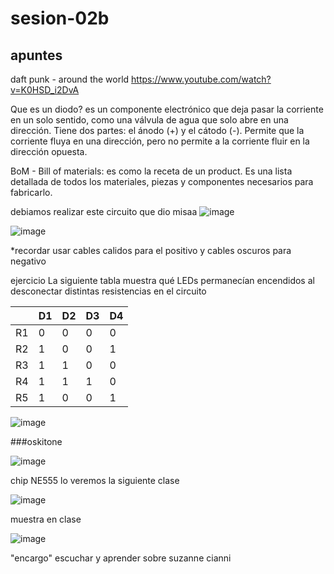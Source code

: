 # sesion-02b

## apuntes
daft punk - around the world
https://www.youtube.com/watch?v=K0HSD_i2DvA 

Que es un diodo? es un componente electrónico que deja pasar la corriente en un solo sentido, como una válvula de agua que solo abre en una dirección. Tiene dos partes: el ánodo (+) y el cátodo (-). Permite que la corriente fluya en una dirección, pero no permite a la corriente fluir en la dirección opuesta.

BoM - Bill of materials: es como la receta de un product. Es una lista detallada de todos los materiales, piezas y componentes necesarios para fabricarlo.

debiamos realizar este circuito que dio misaa
![image](https://github.com/user-attachments/assets/0eec045e-813a-4915-8c6b-b7e6ef34c61d)

![image](https://github.com/user-attachments/assets/d3bfde92-d17d-4a41-8917-59ad8d98e986)

*recordar usar cables calidos para el positivo y cables oscuros para negativo

ejercicio 
La siguiente tabla muestra qué LEDs permanecían encendidos al desconectar distintas resistencias en el circuito

|     | D1 | D2 | D3 | D4 |
|-----|----|----|----|----|
| R1  | 0  | 0  | 0  | 0  |
| R2  | 1  | 0  | 0  | 1  |
| R3  | 1  | 1  | 0  | 0  |
| R4  | 1  | 1  | 1  | 0  |
| R5  | 1  | 0  | 0  | 1  |

![image](https://github.com/user-attachments/assets/54251ce1-1daa-4574-b1eb-9a7e2ffc34f8)


###oskitone

![image](https://github.com/user-attachments/assets/cd212392-f3e7-42c3-b096-2cbadb055336)

chip NE555 lo veremos la siguiente clase  

![image](https://github.com/user-attachments/assets/efb218f3-1ff8-4878-808e-5ad4711688a2)

muestra en clase

![image](https://github.com/user-attachments/assets/3dbff436-e13d-4a5d-8394-50193f3af68f)


"encargo" escuchar y aprender sobre suzanne cianni
